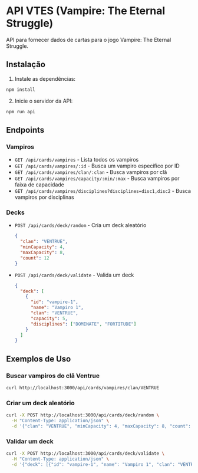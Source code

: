 # API VTES (Vampire: The Eternal Struggle)

API para fornecer dados de cartas para o jogo Vampire: The Eternal Struggle.

## Instalação

1. Instale as dependências:
```bash
npm install
```

2. Inicie o servidor da API:
```bash
npm run api
```

## Endpoints

### Vampiros

- `GET /api/cards/vampires` - Lista todos os vampiros
- `GET /api/cards/vampires/:id` - Busca um vampiro específico por ID
- `GET /api/cards/vampires/clan/:clan` - Busca vampiros por clã
- `GET /api/cards/vampires/capacity/:min/:max` - Busca vampiros por faixa de capacidade
- `GET /api/cards/vampires/disciplines?disciplines=disc1,disc2` - Busca vampiros por disciplinas

### Decks

- `POST /api/cards/deck/random` - Cria um deck aleatório
  ```json
  {
    "clan": "VENTRUE",
    "minCapacity": 4,
    "maxCapacity": 8,
    "count": 12
  }
  ```

- `POST /api/cards/deck/validate` - Valida um deck
  ```json
  {
    "deck": [
      {
        "id": "vampire-1",
        "name": "Vampiro 1",
        "clan": "VENTRUE",
        "capacity": 5,
        "disciplines": ["DOMINATE", "FORTITUDE"]
      }
    ]
  }
  ```

## Exemplos de Uso

### Buscar vampiros do clã Ventrue
```bash
curl http://localhost:3000/api/cards/vampires/clan/VENTRUE
```

### Criar um deck aleatório
```bash
curl -X POST http://localhost:3000/api/cards/deck/random \
  -H "Content-Type: application/json" \
  -d '{"clan": "VENTRUE", "minCapacity": 4, "maxCapacity": 8, "count": 12}'
```

### Validar um deck
```bash
curl -X POST http://localhost:3000/api/cards/deck/validate \
  -H "Content-Type: application/json" \
  -d '{"deck": [{"id": "vampire-1", "name": "Vampiro 1", "clan": "VENTRUE", "capacity": 5, "disciplines": ["DOMINATE", "FORTITUDE"]}]}'
``` 